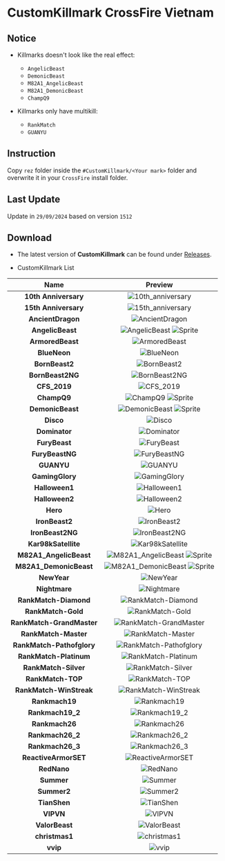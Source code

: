 # CustomKillmark CrossFire Vietnam

## Notice

- Killmarks doesn't look like the real effect:

  - `AngelicBeast`
  - `DemonicBeast`
  - `M82A1_AngelicBeast`
  - `M82A1_DemonicBeast`
  - `ChampQ9`

- Killmarks only have multikill:
  - `RankMatch`
  - `GUANYU`

## Instruction

Copy `rez` folder inside the `#CustomKillmark/<Your mark>` folder and overwrite it in your `CrossFire` install folder.

## Last Update

Update in `29/09/2024` based on version `1512`

## Download

- The latest version of **CustomKillmark** can be found under [Releases](https://github.com/nta2005/CustomKillmark/releases/latest).

- CustomKillmark List

<!-- <details> -->
<!-- <summary>CustomKillmark List</summary> -->
  
|**Name**|**Preview**|
|:-:|:-:|
|**10th Anniversary**|![10th_anniversary](./%23Preview/10th_anniversary.PNG)|
|**15th Anniversary**|![15th_anniversary](./%23Preview/15th_anniversary.PNG)|
|**AncientDragon**|![AncientDragon](./%23Preview/ancient_dragon.PNG)|
|**AngelicBeast**|![AngelicBeast](./%23Preview/angelic_beast.PNG) ![Sprite](./%23Preview/angelic_beast_sprite.PNG)|
|**ArmoredBeast**|![ArmoredBeast](./%23Preview/armored_beast.PNG)|
|**BlueNeon**|![BlueNeon](./%23Preview/blue_neon.PNG)|
|**BornBeast2**|![BornBeast2](./%23Preview/bornbeast2.PNG)|
|**BornBeast2NG**|![BornBeast2NG](./%23Preview/bornbeast2ng.PNG)|
|**CFS_2019**|![CFS_2019](./%23Preview/cfs_2019.PNG)|
|**ChampQ9**|![ChampQ9](./%23Preview/champ_q9.PNG) ![Sprite](./%23Preview/champ_q9_sprite.PNG)|
|**DemonicBeast**|![DemonicBeast](./%23Preview/demonic_beast.PNG) ![Sprite](./%23Preview/demonic_beast_sprite.PNG)|
|**Disco**|![Disco](./%23Preview/disco.PNG)|
|**Dominator**|![Dominator](./%23Preview/dominator.PNG)|
|**FuryBeast**|![FuryBeast](./%23Preview/furybeast.PNG)|
|**FuryBeastNG**|![FuryBeastNG](./%23Preview/furybeastng.PNG)|
|**GUANYU**|![GUANYU](./%23Preview/guanyu.PNG)|
|**GamingGlory**|![GamingGlory](./%23Preview/gaming_glory.PNG)|
|**Halloween1**|![Halloween1](./%23Preview/halloween1.PNG)|
|**Halloween2**|![Halloween2](./%23Preview/halloween2.PNG)|
|**Hero**|![Hero](./%23Preview/hero.PNG)|
|**IronBeast2**|![IronBeast2](./%23Preview/ironbeast2.PNG)|
|**IronBeast2NG**|![IronBeast2NG](./%23Preview/ironbeast2ng.PNG)|
|**Kar98kSatellite**|![Kar98kSatellite](./%23Preview/kar98ksatellite.PNG)|
|**M82A1_AngelicBeast**|![M82A1_AngelicBeast](./%23Preview/m82a1_angelicbeast.PNG) ![Sprite](./%23Preview/m82a1_angelicbeast_sprite.PNG)|
|**M82A1_DemonicBeast**|![M82A1_DemonicBeast](./%23Preview/m82a1_demonicbeast.PNG) ![Sprite](./%23Preview/m82a1_demonicbeast_sprite.PNG)|
|**NewYear**|![NewYear](./%23Preview/newyear.PNG)|
|**Nightmare**|![Nightmare](./%23Preview/nightmare.PNG)|
|**RankMatch-Diamond**|![RankMatch-Diamond](./%23Preview/rankmatch_diamond.PNG)|
|**RankMatch-Gold**|![RankMatch-Gold](./%23Preview/rankmatch_gold.PNG)|
|**RankMatch-GrandMaster**|![RankMatch-GrandMaster](./%23Preview/rankmatch_grandmaster.PNG)|
|**RankMatch-Master**|![RankMatch-Master](./%23Preview/rankmatch_master.PNG)|
|**RankMatch-Pathofglory**|![RankMatch-Pathofglory](./%23Preview/rankmatch_pathofglory.PNG)|
|**RankMatch-Platinum**|![RankMatch-Platinum](./%23Preview/rankmatch_platinum.PNG)|
|**RankMatch-Silver**|![RankMatch-Silver](./%23Preview/rankmatch_silver.PNG)|
|**RankMatch-TOP**|![RankMatch-TOP](./%23Preview/rankmatch_top.PNG)|
|**RankMatch-WinStreak**|![RankMatch-WinStreak](./%23Preview/rankmatch_winstreak.PNG)|
|**Rankmach19**|![Rankmach19](./%23Preview/rankmach19.PNG)|
|**Rankmach19_2**|![Rankmach19_2](./%23Preview/rankmach19_2.PNG)|
|**Rankmach26**|![Rankmach26](./%23Preview/rankmach26.PNG)|
|**Rankmach26_2**|![Rankmach26_2](./%23Preview/rankmach26_2.PNG)|
|**Rankmach26_3**|![Rankmach26_3](./%23Preview/rankmach26_3.PNG)|
|**ReactiveArmorSET**|![ReactiveArmorSET](./%23Preview/reactivearmorset.PNG)|
|**RedNano**|![RedNano](./%23Preview/rednano.PNG)|
|**Summer**|![Summer](./%23Preview/summer.PNG)|
|**Summer2**|![Summer2](./%23Preview/summer2.PNG)|
|**TianShen**|![TianShen](./%23Preview/tianshen.PNG)|
|**VIPVN**|![VIPVN](./%23Preview/vipvn.PNG)|
|**ValorBeast**|![ValorBeast](./%23Preview/valorbeast.PNG)|
|**christmas1**|![christmas1](./%23Preview/christmas1.PNG)|
|**vvip**|![vvip](./%23Preview/vvip.PNG)|
<!-- </details> -->
